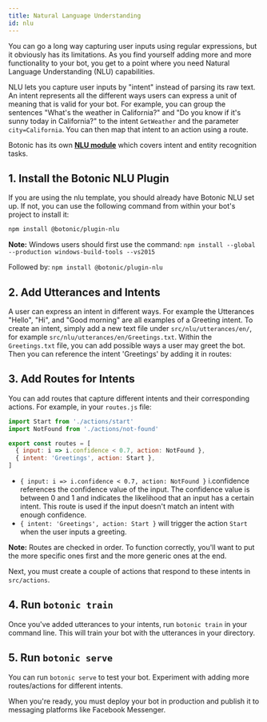 ```yaml
---
title: Natural Language Understanding
id: nlu
---
```


You can go a long way capturing user inputs using regular expressions, but it obviously has its limitations. As you find yourself adding more and more functionality to your bot, you get to a point where you need Natural Language Understanding (NLU) capabilities.

NLU lets you capture user inputs by "intent" instead of parsing its raw text. An intent represents all the different ways users can express a unit of meaning that is valid for your bot. For example, you can group the sentences "What's the weather in California?" and "Do you know if it's sunny today in California?" to the intent `GetWeather` and the parameter `city=California`. You can then map that intent to an action using a route.

Botonic has its own **[NLU module](/concepts/i18n)** which covers intent and entity recognition tasks.

## 1. Install the Botonic NLU Plugin

If you are using the nlu template, you should already have Botonic NLU set up.
If not, you can use the following command from within your bot's project to install it:

```bash
npm install @botonic/plugin-nlu
```

**Note:** Windows users should first use the command:
`npm install --global --production windows-build-tools --vs2015`

Followed by: `npm install @botonic/plugin-nlu`

## 2. Add Utterances and Intents

A user can express an intent in different ways. For example the Utterances "Hello", "Hi", and "Good morning" are all examples of a Greeting intent.
To create an intent, simply add a new text file under `src/nlu/utterances/en/`, for example `src/nlu/utterances/en/Greetings.txt`.
Within the `Greetings.txt` file, you can add possible ways a user may greet the bot. Then you can reference the intent 'Greetings' by adding it in routes:

## 3. Add Routes for Intents

You can add routes that capture different intents and their corresponding actions. For example, in your `routes.js` file:

```javascript
import Start from './actions/start'
import NotFound from './actions/not-found'

export const routes = [
  { input: i => i.confidence < 0.7, action: NotFound },
  { intent: 'Greetings', action: Start },
]
```

- `{ input: i => i.confidence < 0.7, action: NotFound }` i.confidence references the confidence value of the input. The confidence value is
  between 0 and 1 and indicates the likelihood that an input has a certain intent. This route is used if the input doesn't match an intent with enough confidence.
- `{ intent: 'Greetings', action: Start }` will trigger the action `Start` when the user inputs a greeting.

**Note:** Routes are checked in order. To function correctly, you'll want to put the more specific ones first and the more generic ones at the end.

Next, you must create a couple of actions that respond to these intents in `src/actions`.

## 4. Run `botonic train`

Once you've added utterances to your intents, run `botonic train` in your command line. This will train your bot with the utterances in your directory.

## 5. Run `botonic serve`

You can run `botonic serve` to test your bot.
Experiment with adding more routes/actions for different intents.

When you're ready, you must deploy your bot in production and publish it to messaging platforms like Facebook Messenger.

